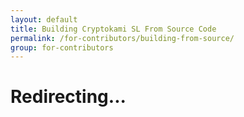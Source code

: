 ```yaml
---
layout: default
title: Building Cryptokami SL From Source Code
permalink: /for-contributors/building-from-source/
group: for-contributors
---
```


# Redirecting...

<script>
    window.location.replace("https://github.com/CryptoKami/cryptokami-sl/blob/master/docs/how-to/build-cryptokami-sl-and-daedalus-from-source-code.md");
</script>
